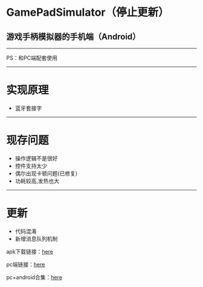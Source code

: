 # GamePadSimulator（停止更新）
## 游戏手柄模拟器的手机端（Android）
***
 PS：和PC端配套使用
***
# 实现原理
  - 蓝牙套接字
***
# 现存问题 
  - 操作逻辑不是很好
  - 控件支持太少
  - 偶尔出现卡顿问题(已修复)
  - 功耗较高,发热也大
***
# 更新
  - 代码混淆
  - 新增消息队列机制


apk下载链接：[here](https://github.com/FrontmanwithWLJ/GamePadSimulator/blob/master/app/release/GamePadSimulator-v1.0.6.apk)

pc端链接：[here](https://github.com/FrontmanwithWLJ/GamePadSimulatorPC)

pc+android合集：[here](https://github.com/FrontmanwithWLJ/GamePadSimulator/blob/master/%E6%B8%B8%E6%88%8F%E6%A8%A1%E6%8B%9F%E5%99%A8.rar)
